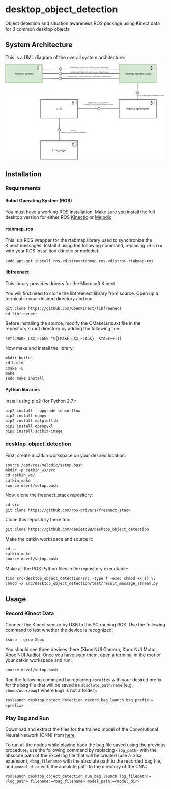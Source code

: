 # desktop_object_detection
Object detection and situation awareness ROS package using Kinect data for 3 common desktop objects

## System Architecture
This is a UML diagram of the overall system architecture:

<p align="center">
<img src="https://github.com/danieto98/desktop_object_detection/blob/master/desktop_object_detection(UML).png">
</p>

## Installation

### Requirements

#### Robot Operating System (ROS)

You must have a working ROS installation. Make sure you install the full desktop version for either ROS [Kinectic](http://wiki.ros.org/kinetic/Installation) or [Melodic](http://wiki.ros.org/melodic/Installation).

#### rtabmap_ros

This is a ROS wrapper for the rtabmap library used to synchronize the Kinect messages. Install it using the following command, replacing `<distro` with your ROS installtion (kinetic or melodic):

```
sudo apt-get install ros-<distro>rtabmap ros-<distro>-rtabmap-ros
```

#### libfreenect

This library provides drivers for the Microsoft Kinect.

You will first need to clone the libfreenect library from source. Open up a terminal in your desired directory and run:

```
git clone https://github.com/OpenKinect/libfreenect
cd libfreenect
```

Before installing the source, modify the CMakeLists.txt file in the repository's root directory by adding the following line:

```
set(CMAKE_CXX_FLAGS "${CMAKE_CXX_FLAGS} -std=c++11)
```

Now make and install the library:

```
mkdir build
cd build
cmake -L
make
sudo make install
```

#### Python libraries

Install using pip2 (for Python 2.7):

```
pip2 install --upgrade tensorflow
pip2 install numpy
pip2 install matplotlib
pip2 install openpyxl
pip2 install scikit-image
```

### desktop_object_detection

First, create a catkin workspace on your desired location:

```
source /opt/ros/melodic/setup.bash
mkdir -p catkin_ws/src
cd catkin_ws/
catkin_make
source devel/setup.bash
```

Now, clone the freenect_stack repository:

```
cd src
git clone https://github.com/ros-drivers/freenect_stack
```

Clone this repository there too:

```
git clone https://github.com/danieto98/desktop_object_detection
```

Make the catkin workspace and source it:

```
cd ..
catkin_make
source devel/setup.bash
```

Make all the ROS Python files in the repository executable:

```
find src/desktop_object_detection/src -type f -exec chmod +x {} \;
chmod +x src/desktop_object_detection/test/result_message_stream.py
```

## Usage

### Record Kinect Data

Connect the Kinect sensor by USB to the PC running ROS. Use the following command to test whether the device is recognized:

```
lsusb | grep Xbox
```

You should see three devices there (Xbox NUI Camera, Xbox NUI Motor, Xbox NUI Audio). Once you have seen them, open a terminal in the root of your catkin workspace and run:

```
source devel/setup.bash
```

Run the following command by replacing `<prefix>` with your desired prefix for the bag file that will be saved as `absolute_path/name` (e.g. `/home/user/bag1` where `bag1` is not a folder):

```
roslaunch desktop_object_detection record_bag.launch bag_prefix:=<prefix>
```

### Play Bag and Run

Download and extract the files for the trained model of the Convolutional Neural Network (CNN) from [here](https://drive.google.com/open?id=1qTyxK5KTIbe78FmeytKQ558AqHhI5Mem).

To run all the nodes while playing back the bag file saved using the previous procedure, use the following command by replacing `<log_path>` with the absolute path of the Excel log file that will be created (use a .xlsx extension), `<bag_filename>` with the absolute path to the recorded bag file, and `<model_dir>` with the absolute path to the directory of the CNN:

```
roslaunch desktop_object_detection run_bag.launch log_filepath:=<log_path> filename:=<bag_filename> model_path:=<model_dir>
```